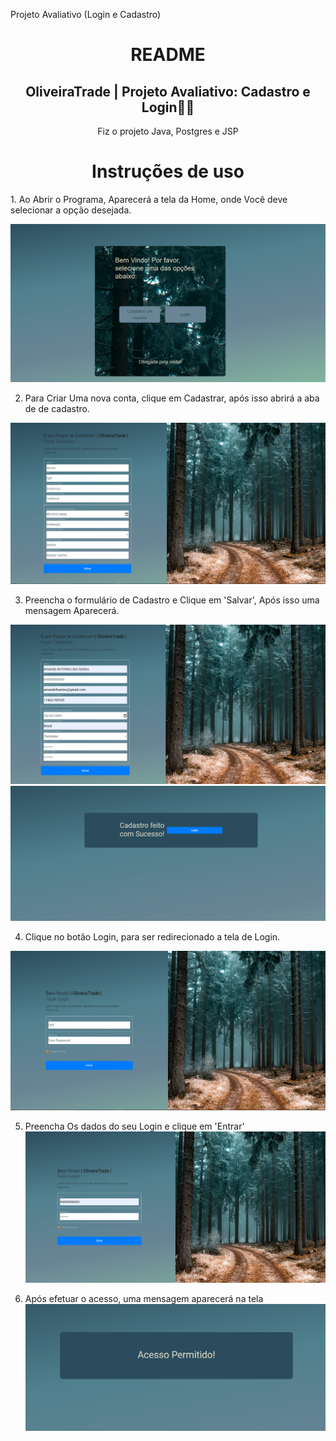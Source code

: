 Projeto Avaliativo (Login e Cadastro)
<h1 align="center">README</h1>
<h2 align="center">OliveiraTrade | Projeto Avaliativo: Cadastro e Login🤍🤍</h2>

<p align="center">Fiz o projeto Java, Postgres e JSP</p>


<h1 align="center">Instruções de uso</h1>
1. Ao Abrir o Programa, Aparecerá a tela da Home, onde Você deve selecionar a opção desejada.


![Imagem1](https://github.com/Amandasfs/OliveiraTrade/blob/main/ImagensProjetoTelas/HOME.png)



2. Para Criar Uma nova conta, clique em Cadastrar, após isso abrirá a aba de de cadastro.

![Imagem1](https://github.com/Amandasfs/OliveiraTrade/blob/main/ImagensProjetoTelas/Cadastro.png)


3. Preencha o formulário de Cadastro e Clique em 'Salvar', Após isso uma mensagem Aparecerá.


![Imagem1](https://github.com/Amandasfs/OliveiraTrade/blob/main/ImagensProjetoTelas/Dados%20Cadastro.png)
![Imagem1](https://github.com/Amandasfs/OliveiraTrade/blob/main/ImagensProjetoTelas/Mensagem%20Sucesso.png)


4. Clique no botão Login, para ser redirecionado a tela de Login.


![Imagem1](https://github.com/Amandasfs/OliveiraTrade/blob/main/ImagensProjetoTelas/Login.png)

5. Preencha Os dados do seu Login e clique em 'Entrar'
![Imagem1](https://github.com/Amandasfs/OliveiraTrade/blob/main/ImagensProjetoTelas/Logindados.png)

6. Após efetuar o acesso, uma mensagem aparecerá na tela
![Imagem1](https://github.com/Amandasfs/OliveiraTrade/blob/main/ImagensProjetoTelas/Acesso%20permetido.png)

